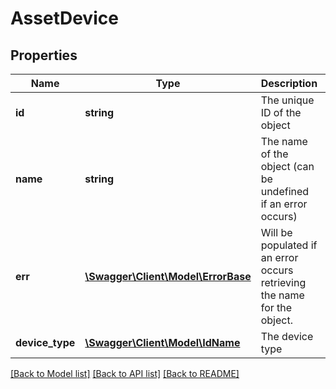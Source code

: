 # AssetDevice

## Properties
Name | Type | Description | Notes
------------ | ------------- | ------------- | -------------
**id** | **string** | The unique ID of the object | 
**name** | **string** | The name of the object (can be undefined if an error occurs) | [optional] 
**err** | [**\Swagger\Client\Model\ErrorBase**](ErrorBase.md) | Will be populated if an error occurs retrieving the name for the object. | [optional] 
**device_type** | [**\Swagger\Client\Model\IdName**](IdName.md) | The device type | 

[[Back to Model list]](../README.md#documentation-for-models) [[Back to API list]](../README.md#documentation-for-api-endpoints) [[Back to README]](../README.md)


